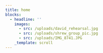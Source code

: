 ```yaml
---
title: home
blocks:
  - headline: ''
    images:
      - src: /uploads/david_rehearsal.jpg
      - src: /uploads/shrew_group_pic.jpg
      - src: /uploads/IMG_8741.JPG
    _template: scroll
---
```


